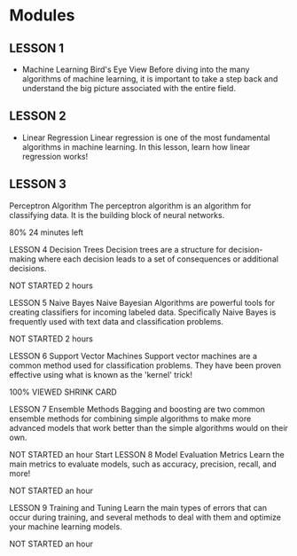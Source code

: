 # Modules

## LESSON 1
* Machine Learning Bird's Eye View
Before diving into the many algorithms of machine learning, 
it is important to take a step back and understand the big picture associated with the entire field.

## LESSON 2
* Linear Regression
Linear regression is one of the most fundamental algorithms in machine learning. In this lesson, learn how linear regression works!


## LESSON 3
Perceptron Algorithm
The perceptron algorithm is an algorithm for classifying data. It is the building block of neural networks.

80%
24 minutes left



LESSON 4
Decision Trees
Decision trees are a structure for decision-making where each decision leads to a set of consequences or additional decisions.

NOT STARTED
2 hours


LESSON 5
Naive Bayes
Naive Bayesian Algorithms are powerful tools for creating classifiers for incoming labeled data. Specifically Naive Bayes is frequently used with text data and classification problems.

NOT STARTED
2 hours


LESSON 6
Support Vector Machines
Support vector machines are a common method used for classification problems. They have been proven effective using what is known as the 'kernel' trick!

100% VIEWED
SHRINK CARD


LESSON 7
Ensemble Methods
Bagging and boosting are two common ensemble methods for combining simple algorithms to make more advanced models that work better than the simple algorithms would on their own.

NOT STARTED
an hour
Start
LESSON 8
Model Evaluation Metrics
Learn the main metrics to evaluate models, such as accuracy, precision, recall, and more!

NOT STARTED
an hour


LESSON 9
Training and Tuning
Learn the main types of errors that can occur during training, and several methods to deal with them and optimize your machine learning models.

NOT STARTED
an hour

